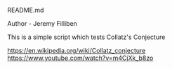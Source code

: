 README.md

Author - Jeremy Filliben

This is a simple script which tests Collatz's Conjecture

https://en.wikipedia.org/wiki/Collatz_conjecture
https://www.youtube.com/watch?v=m4CjXk_b8zo


